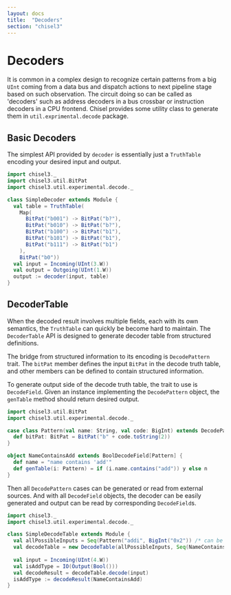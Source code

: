 ```yaml
---
layout: docs
title:  "Decoders"
section: "chisel3"
---
```


# Decoders

It is common in a complex design to recognize certain patterns from a big `UInt` coming from a data bus and dispatch
actions to next pipeline stage based on such observation. The circuit doing so can be called as 'decoders' such as
address decoders in a bus crossbar or instruction decoders in a CPU frontend. Chisel provides some utility class to
generate them in `util.exprimental.decode` package.

## Basic Decoders
The simplest API provided by `decoder` is essentially just a `TruthTable` encoding your desired input and output.
```scala mdoc:silent
import chisel3._
import chisel3.util.BitPat
import chisel3.util.experimental.decode._

class SimpleDecoder extends Module {
  val table = TruthTable(
    Map(
      BitPat("b001") -> BitPat("b?"),
      BitPat("b010") -> BitPat("b?"),
      BitPat("b100") -> BitPat("b1"),
      BitPat("b101") -> BitPat("b1"),
      BitPat("b111") -> BitPat("b1")
    ),
    BitPat("b0"))
  val input = Incoming(UInt(3.W))
  val output = Outgoing(UInt(1.W))
  output := decoder(input, table)
}
```

## DecoderTable
When the decoded result involves multiple fields, each with its own semantics, the `TruthTable` can quickly be become
hard to maintain. The `DecoderTable` API is designed to generate decoder table from structured definitions.

The bridge from structured information to its encoding is `DecodePattern` trait. The `bitPat` member defines the input
`BitPat` in the decode truth table, and other members can be defined to contain structured information.

To generate output side of the decode truth table, the trait to use is `DecodeField`. Given an instance implementing the
`DecodePattern` object, the `genTable` method should return desired output.

```scala mdoc:silent
import chisel3.util.BitPat
import chisel3.util.experimental.decode._

case class Pattern(val name: String, val code: BigInt) extends DecodePattern {
  def bitPat: BitPat = BitPat("b" + code.toString(2))
}

object NameContainsAdd extends BoolDecodeField[Pattern] {
  def name = "name contains 'add'"
  def genTable(i: Pattern) = if (i.name.contains("add")) y else n
}
```

Then all `DecodePattern` cases can be generated or read from external sources. And with all `DecodeField` objects, the
decoder can be easily generated and output can be read by corresponding `DecodeField`s.
```scala mdoc:silent
import chisel3._
import chisel3.util.experimental.decode._

class SimpleDecodeTable extends Module {
  val allPossibleInputs = Seq(Pattern("addi", BigInt("0x2")) /* can be generated */)
  val decodeTable = new DecodeTable(allPossibleInputs, Seq(NameContainsAdd))
  
  val input = Incoming(UInt(4.W))
  val isAddType = IO(Output(Bool()))
  val decodeResult = decodeTable.decode(input)
  isAddType := decodeResult(NameContainsAdd)
}
```
